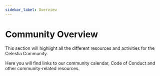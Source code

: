 ```yaml
---
sidebar_label: Overview
---
```


# Community Overview

This section will highlight all the different resources and activities
for the Celestia Community.

Here you will find links to our community calendar, Code of Conduct
and other community-related resources.
